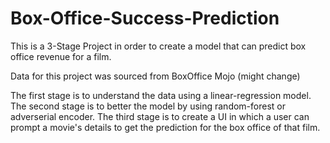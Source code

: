 # Box-Office-Success-Prediction

This is a 3-Stage Project in order to create a model that can predict box office revenue for a film.

Data for this project was sourced from BoxOffice Mojo (might change)

The first stage is to understand the data using a linear-regression model.
The second stage is to better the model by using random-forest or adverserial encoder.
The third stage is to create a UI in which a user can prompt a movie's details to get the prediction for the box office of that film.